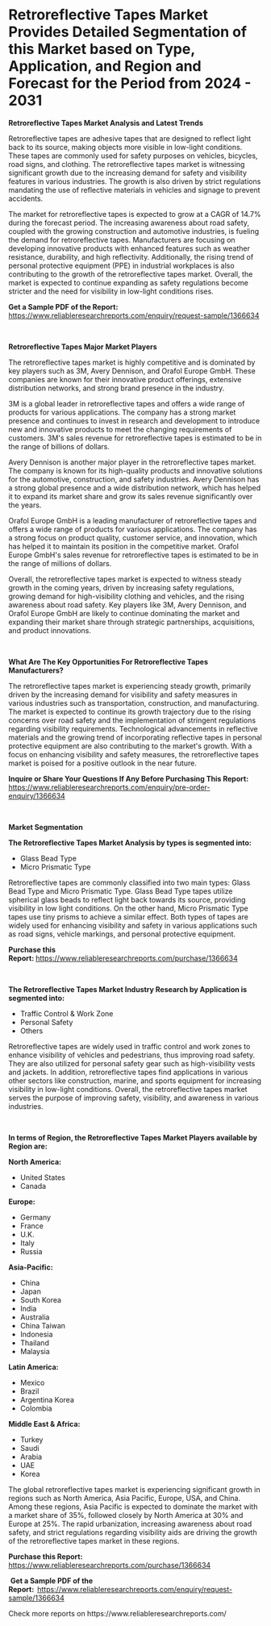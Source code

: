<p><h1>Retroreflective Tapes Market Provides Detailed Segmentation of this Market based on Type, Application, and Region and Forecast for the Period from 2024 - 2031</h1></p><p><strong>Retroreflective Tapes Market Analysis and Latest Trends</strong></p>
<p><p>Retroreflective tapes are adhesive tapes that are designed to reflect light back to its source, making objects more visible in low-light conditions. These tapes are commonly used for safety purposes on vehicles, bicycles, road signs, and clothing. The retroreflective tapes market is witnessing significant growth due to the increasing demand for safety and visibility features in various industries. The growth is also driven by strict regulations mandating the use of reflective materials in vehicles and signage to prevent accidents.</p><p>The market for retroreflective tapes is expected to grow at a CAGR of 14.7% during the forecast period. The increasing awareness about road safety, coupled with the growing construction and automotive industries, is fueling the demand for retroreflective tapes. Manufacturers are focusing on developing innovative products with enhanced features such as weather resistance, durability, and high reflectivity. Additionally, the rising trend of personal protective equipment (PPE) in industrial workplaces is also contributing to the growth of the retroreflective tapes market. Overall, the market is expected to continue expanding as safety regulations become stricter and the need for visibility in low-light conditions rises.</p></p>
<p><strong>Get a Sample PDF of the Report:&nbsp;</strong> <a href="https://www.reliableresearchreports.com/enquiry/request-sample/1366634">https://www.reliableresearchreports.com/enquiry/request-sample/1366634</a></p>
<p>&nbsp;</p>
<p><strong>Retroreflective Tapes Major Market Players</strong></p>
<p><p>The retroreflective tapes market is highly competitive and is dominated by key players such as 3M, Avery Dennison, and Orafol Europe GmbH. These companies are known for their innovative product offerings, extensive distribution networks, and strong brand presence in the industry.</p><p>3M is a global leader in retroreflective tapes and offers a wide range of products for various applications. The company has a strong market presence and continues to invest in research and development to introduce new and innovative products to meet the changing requirements of customers. 3M's sales revenue for retroreflective tapes is estimated to be in the range of billions of dollars.</p><p>Avery Dennison is another major player in the retroreflective tapes market. The company is known for its high-quality products and innovative solutions for the automotive, construction, and safety industries. Avery Dennison has a strong global presence and a wide distribution network, which has helped it to expand its market share and grow its sales revenue significantly over the years.</p><p>Orafol Europe GmbH is a leading manufacturer of retroreflective tapes and offers a wide range of products for various applications. The company has a strong focus on product quality, customer service, and innovation, which has helped it to maintain its position in the competitive market. Orafol Europe GmbH's sales revenue for retroreflective tapes is estimated to be in the range of millions of dollars.</p><p>Overall, the retroreflective tapes market is expected to witness steady growth in the coming years, driven by increasing safety regulations, growing demand for high-visibility clothing and vehicles, and the rising awareness about road safety. Key players like 3M, Avery Dennison, and Orafol Europe GmbH are likely to continue dominating the market and expanding their market share through strategic partnerships, acquisitions, and product innovations.</p></p>
<p>&nbsp;</p>
<p><strong>What Are The Key Opportunities For Retroreflective Tapes Manufacturers?</strong></p>
<p><p>The retroreflective tapes market is experiencing steady growth, primarily driven by the increasing demand for visibility and safety measures in various industries such as transportation, construction, and manufacturing. The market is expected to continue its growth trajectory due to the rising concerns over road safety and the implementation of stringent regulations regarding visibility requirements. Technological advancements in reflective materials and the growing trend of incorporating reflective tapes in personal protective equipment are also contributing to the market's growth. With a focus on enhancing visibility and safety measures, the retroreflective tapes market is poised for a positive outlook in the near future.</p></p>
<p><strong>Inquire or Share Your Questions If Any Before Purchasing This Report:</strong> <a href="https://www.reliableresearchreports.com/enquiry/pre-order-enquiry/1366634">https://www.reliableresearchreports.com/enquiry/pre-order-enquiry/1366634</a></p>
<p>&nbsp;</p>
<p><strong>Market Segmentation</strong></p>
<p><strong>The Retroreflective Tapes Market Analysis by types is segmented into:</strong></p>
<p><ul><li>Glass Bead Type</li><li>Micro Prismatic Type</li></ul></p>
<p><p>Retroreflective tapes are commonly classified into two main types: Glass Bead Type and Micro Prismatic Type. Glass Bead Type tapes utilize spherical glass beads to reflect light back towards its source, providing visibility in low light conditions. On the other hand, Micro Prismatic Type tapes use tiny prisms to achieve a similar effect. Both types of tapes are widely used for enhancing visibility and safety in various applications such as road signs, vehicle markings, and personal protective equipment.</p></p>
<p><strong>Purchase this Report:&nbsp;</strong><a href="https://www.reliableresearchreports.com/purchase/1366634">https://www.reliableresearchreports.com/purchase/1366634</a></p>
<p>&nbsp;</p>
<p><strong>The Retroreflective Tapes Market Industry Research by Application is segmented into:</strong></p>
<p><ul><li>Traffic Control & Work Zone</li><li>Personal Safety</li><li>Others</li></ul></p>
<p><p>Retroreflective tapes are widely used in traffic control and work zones to enhance visibility of vehicles and pedestrians, thus improving road safety. They are also utilized for personal safety gear such as high-visibility vests and jackets. In addition, retroreflective tapes find applications in various other sectors like construction, marine, and sports equipment for increasing visibility in low-light conditions. Overall, the retroreflective tapes market serves the purpose of improving safety, visibility, and awareness in various industries.</p></p>
<p>&nbsp;</p>
<p><strong>In terms of Region, the Retroreflective Tapes Market Players available by Region are:</strong></p>
<p>
    <p> <strong> North America: </strong>
        <ul>
            <li>United States</li>
            <li>Canada</li>
        </ul>
        </p> 
    <p> <strong> Europe: </strong>
        <ul>
            <li>Germany</li>
            <li>France</li>
            <li>U.K.</li>
            <li>Italy</li>
            <li>Russia</li>
        </ul>
        </p> 
    <p> <strong> Asia-Pacific: </strong>
        <ul>
            <li>China</li>
            <li>Japan</li>
            <li>South Korea</li>
            <li>India</li>
            <li>Australia</li>
            <li>China Taiwan</li>
            <li>Indonesia</li>
            <li>Thailand</li>
            <li>Malaysia</li>
        </ul>
        </p> 
    <p> <strong> Latin America: </strong>
        <ul>
            <li>Mexico</li>
            <li>Brazil</li>
            <li>Argentina Korea</li>
            <li>Colombia</li>
        </ul>
        </p> 
    <p> <strong> Middle East & Africa: </strong>
        <ul>
            <li>Turkey</li>
            <li>Saudi</li>
            <li>Arabia</li>
            <li>UAE</li>
            <li>Korea</li>
        </ul>
    </p>
    </p>
<p><p>The global retroreflective tapes market is experiencing significant growth in regions such as North America, Asia Pacific, Europe, USA, and China. Among these regions, Asia Pacific is expected to dominate the market with a market share of 35%, followed closely by North America at 30% and Europe at 25%. The rapid urbanization, increasing awareness about road safety, and strict regulations regarding visibility aids are driving the growth of the retroreflective tapes market in these regions.</p></p>
<p><strong>Purchase this Report: </strong><a href="https://www.reliableresearchreports.com/purchase/1366634">https://www.reliableresearchreports.com/purchase/1366634</a></p>
<p>&nbsp;<strong>Get a Sample PDF of the Report:&nbsp;&nbsp;</strong><a href="https://www.reliableresearchreports.com/enquiry/request-sample/1366634">https://www.reliableresearchreports.com/enquiry/request-sample/1366634</a></p>
<p><strong></strong></p>
<p>Check more reports on https://www.reliableresearchreports.com/</p>